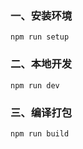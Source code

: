 ### 一、安装环境
```
npm run setup
```

### 二、本地开发

```
npm run dev
```

### 三、编译打包


```
npm run build
```
